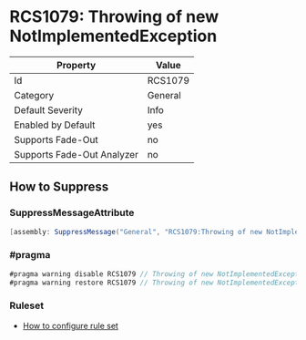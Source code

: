 # RCS1079: Throwing of new NotImplementedException

Property | Value
--- | ---
Id|RCS1079
Category|General
Default Severity|Info
Enabled by Default|yes
Supports Fade\-Out|no
Supports Fade\-Out Analyzer|no

## How to Suppress

### SuppressMessageAttribute

```csharp
[assembly: SuppressMessage("General", "RCS1079:Throwing of new NotImplementedException.", Justification = "<Pending>")]
```

### \#pragma

```csharp
#pragma warning disable RCS1079 // Throwing of new NotImplementedException.
#pragma warning restore RCS1079 // Throwing of new NotImplementedException.
```

### Ruleset

* [How to configure rule set](../HowToConfigureAnalyzers.md)
